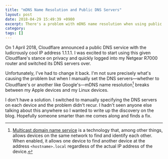 ```yaml
---
title: "mDNS Name Resolution and Public DNS Servers"
layout: post
date: 2018-04-29 15:49:39 +0900 
excerpt: There's a problem with mDNS name resolution when using public DNS servers on Netgear routers.
category: 
tags: []
---
```


On 1 April 2018, Cloudflare announced a public DNS service with the ludicrously cool IP address 1.1.1.1. I was excited to start using this given Cloudflare's stance on privacy and quickly logged into my Netgear R7000 router and switched its DNS servers over.

Unfortunately, I've had to change it back. I'm not sure precisely what's causing the problem but when I manually set the DNS servers—whether to Cloudflare's or another like Google's—mDNS name resolution[^1] breaks between my Apple devices and my Linux devices.

I don't have a solution. I switched to manually specifying the DNS servers on each device and the problem didn't recur. I hadn't seen anyone else talking about this anywhere so I wanted to write up the discovery on the blog. Hopefully someone smarter than me comes along and finds a fix.

[^1]: [Multicast domain name service](https://en.wikipedia.org/wiki/Zero-configuration_networking#Name_service_discovery) is a technology that, among other things, allows devices on the same network to find and identify each other. When enabled, it allows one device to find another device at the address `<hostname>.local` regardless of the actual IP address of the device.

